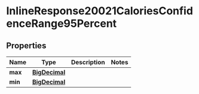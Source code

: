 

# InlineResponse20021CaloriesConfidenceRange95Percent

## Properties

Name | Type | Description | Notes
------------ | ------------- | ------------- | -------------
**max** | [**BigDecimal**](BigDecimal.md) |  | 
**min** | [**BigDecimal**](BigDecimal.md) |  | 




